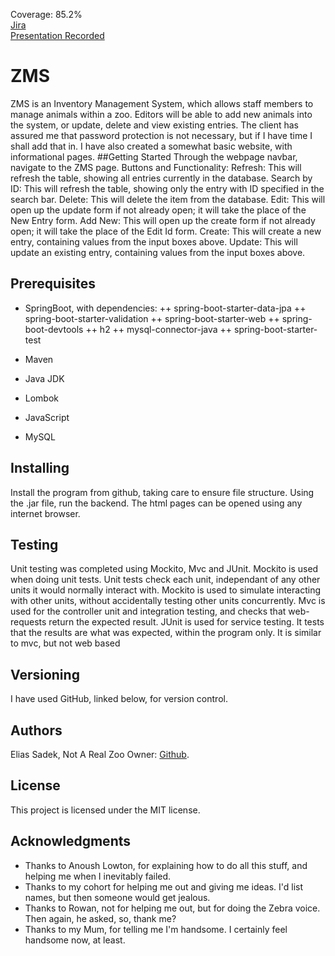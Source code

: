 Coverage: 85.2%  
[Jira](https://pezantish.atlassian.net/jira/software/projects/P2/boards/1)  
[Presentation Recorded](https://drive.google.com/file/d/13TaJj7Jh7g2r3GxZIcouiGv9unEqwTiR/view?usp=sharing)
# ZMS

ZMS is an Inventory Management System, which allows staff members to manage animals within a zoo. Editors will be able to add new animals into the system, or update, delete and view existing entries. The client has assured me that password protection is not necessary, but if I have time I shall add that in. I have also created a somewhat basic website, with informational pages.
##Getting Started
Through the webpage navbar, navigate to the ZMS page. Buttons and Functionality:
Refresh: This will refresh the table, showing all entries currently in the database.
Search by ID: This will refresh the table, showing only the entry with ID specified in the search bar.
Delete: This will delete the item from the database.
Edit: This will open up the update form if not already open; it will take the place of the New Entry form.
Add New: This will open up the create form if not already open; it will take the place of the Edit Id form.
Create: This will create a new entry, containing values from the input boxes above.
Update: This will update an existing entry, containing values from the input boxes above.
## Prerequisites
- SpringBoot, with dependencies:
++ spring-boot-starter-data-jpa
++ spring-boot-starter-validation
++ spring-boot-starter-web
++ spring-boot-devtools
++ h2
++ mysql-connector-java
++ spring-boot-starter-test

- Maven

- Java JDK

- Lombok

- JavaScript

- MySQL
## Installing
Install the program from github, taking care to ensure file structure. Using the .jar file, run the backend. The html pages can be opened using any internet browser.

## Testing
Unit testing was completed using Mockito, Mvc and JUnit.
Mockito is used when doing unit tests. Unit tests check each unit, independant of any other units it would normally interact with. Mockito is used to simulate interacting with other units, without accidentally testing other units concurrently.
Mvc is used for the controller unit and integration testing, and checks that web-requests return the expected result.
JUnit is used for service testing. It tests that the results are what was expected, within the program only. It is similar to mvc, but not web based

## Versioning
I have used GitHub, linked below, for version control.

## Authors
Elias Sadek, Not A Real Zoo Owner: [Github](https://github.com/pezantish).

## License
This project is licensed under the MIT license.

## Acknowledgments
- Thanks to Anoush Lowton, for explaining how to do all this stuff, and helping me when I inevitably failed.
- Thanks to my cohort for helping me out and giving me ideas. I'd list names, but then someone would get jealous.
- Thanks to Rowan, not for helping me out, but for doing the Zebra voice. Then again, he asked, so, thank me?  
- Thanks to my Mum, for telling me I'm handsome. I certainly feel handsome now, at least. 

